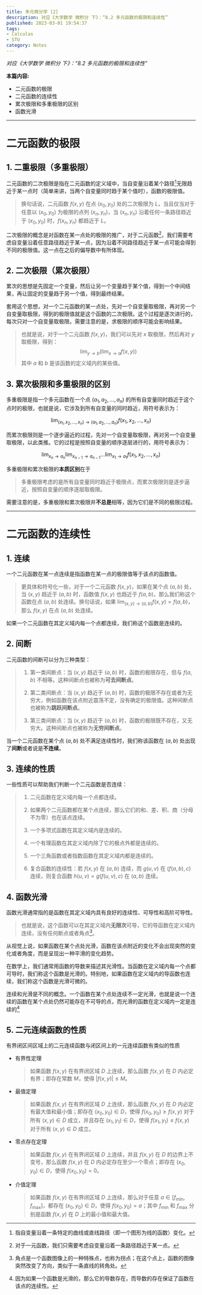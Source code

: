 ```yaml
---
title: 多元微分学 [2]
description: 对应《大学数学 微积分 下》：“8.2 多元函数的极限和连续性”
published: 2023-03-01 19:54:37
tags:
- Calculas
- STU
category: Notes
---
```


*对应《大学数学 微积分 下》：“8.2 多元函数的极限和连续性”*

**本篇内容:**
- 二元函数的极限
- 二元函数的连续性
- 累次极限和多重极限的区别
- 函数光滑

<!--more-->

---

# 二元函数的极限

## 1. 二重极限（多重极限）
二元函数的二次极限是指在二元函数的定义域中，当自变量沿着某个路径[^1]无限趋近于某一点时（简单来讲，当两个自变量同时趋于某个值时），函数的极限值。

>换句话说，二元函数 $f(x,y)$ 在点 $(x_0, y_0)$ 处的二次极限为 $L$，当且仅当对于任意以 $(x_0, y_0)$ 为极限的点列 $(x_n, y_n)$，当 $(x_n, y_n)$ 沿着任何一条路径趋近于 $(x_0, y_0)$ 时，$f(x_n, y_n)$ 都趋近于 $L$。

二次极限的概念是对函数在某一点处的极限的推广，对于二元函数[^2]，我们需要考虑自变量沿着任意路径趋近于某一点，因为沿着不同路径趋近于某一点可能会得到不同的极限值。这一点在之后的偏导数中有所体现。

[^1]: 指自变量沿着一条特定的曲线或直线路径（即一个图形为线的函数）变化。
[^2]: 对于一元函数，我们只需要考虑自变量沿着一条路径趋近于某一点。

## 2. 二次极限（累次极限）

累次的思想是先固定一个变量，然后让另一个变量趋于某个值，得到一个中间结果，再让固定的变量趋于另一个值，得到最终结果。

套用这个思想，对一个二元函数的某一点处，先对一个自变量取极限，再对另一个自变量取极限，得到的极限值就是这个函数的二次极限。这个过程是逐次进行的，每次只对一个自变量取极限。需要注意的是，求极限的顺序可能会影响结果。

>也就是说，对于一个二元函数 $f(x,y)$，我们可以先对 $x$ 取极限，然后再对 $y$ 取极限，得到：
>$$\lim_{y\to b}\left(\lim_{x\to a}f(x,y)\right)$$
>其中 $a$ 和 $b$ 是该函数的定义域内的某些值。


## 3. 累次极限和多重极限的区别
多重极限是指一个多元函数在一个点 $(a_1,a_2,\dots,a_n)$ 的所有自变量同时趋近于这个点时的极限，也就是说，它涉及到所有自变量的同时趋近，用符号表示为：

$$\lim_{(x_1,x_2,\dots,x_n)\to (a_1,a_2,\dots,a_n)}f(x_1,x_2,\dots,x_n)$$

而累次极限则是一个逐步逼近的过程，先对一个自变量取极限，再对另一个自变量取极限，以此类推。它的过程是按照自变量的顺序逐层进行的，用符号表示为：

$$\lim_{x_n\to a_n}\lim_{x_{n-1}\to a_{n-1}}\dots\lim_{x_1\to a_1}f(x_1,x_2,\dots,x_n)$$

多重极限和累次极限的**本质区别**在于
>多重极限考虑的是所有自变量同时趋近于极限点，而累次极限则是逐步逼近，按照自变量的顺序逐层取极限。

需要注意的是，多重极限和累次极限并**不总是**相等，因为它们是不同的极限过程。

---

# 二元函数的连续性

## 1. 连续

一个二元函数在某一点连续是指函数在某一点的极限值等于该点的函数值。

>更具体和符号化一些，对于一个二元函数 $f(x,y)$，如果在某个点 $(a,b)$ 处，当 $(x,y)$ 趋近于 $(a,b)$ 时，函数值 $f(x,y)$ 也趋近于 $f(a,b)$，那么我们称这个函数在点 $(a,b)$ 处连续。换句话说，如果 $\lim_{(x,y)\to (a,b)}f(x,y) = f(a,b)$，那么 $f(x,y)$ 在点 $(a,b)$ 处连续。

如果一个二元函数在其定义域内每一个点都连续，我们称这个函数是连续的。

## 2. 间断

二元函数的间断可以分为三种类型：

>1.  第一类间断点：当 $(x,y)$ 趋近于 $(a,b)$ 时，函数的极限存在，但与 $f(a,b)$ 不相等。这种间断点也被称为**可去间断点**。
>
>1.  第二类间断点：当 $(x,y)$ 趋近于 $(a,b)$ 时，函数的极限不存在或者为无穷大，例如函数在该点附近震荡不定，没有确定的极限值。这种间断点也被称为**跳跃间断点**。
>
>1.  第三类间断点：当 $(x,y)$ 趋近于 $(a,b)$ 时，函数的极限既不存在，又无穷大。这种间断点也被称为**无穷间断点**。  

当一个二元函数在某个点 $(a,b)$ 处不满足连续性时，我们称该函数在 $(a,b)$ 处出现了**间断**或者说是**不连续**。

## 3. 连续的性质

一些性质可以帮助我们判断一个二元函数是否连续：
>1.  二元函数在定义域内每一个点都连续。
>
>1.  如果两个二元函数都在某个点连续，那么它们的和、差、积、商（分母不为零）也在该点连续。
>
>1.  一个多项式函数在其定义域内是连续的。
>
>1.  一个有理函数在其定义域内除了它的极点外都是连续的。
>
>1.  一个三角函数或者指数函数在其定义域内都是连续的。
>
>1.  复合函数的连续性：若 $f(x,y)$ 在 $(a,b)$ 连续，而 $g(u,v)$ 在 $(f(a,b),c)$ 连续，则复合函数 $h(u,v) = g(f(u,v), c)$ 在 $(a,b)$ 连续。

## 4. 函数光滑

函数光滑通常指的是函数在其定义域内具有良好的连续性、可导性和高阶可导性。

>也就是说，这个函数可以在其定义域内**无限次**可导，它的导函数在定义域内连续，没有任何断点或者角点[^3]。

从视觉上说，如果函数在某个点处光滑，函数在该点附近的变化不会出现突然的变化或者角度，而是呈现出一种平滑的变化趋势。

在数学上，我们通常用函数的导数来描述其光滑性。当函数在定义域内每一个点都可导时，我们称这个函数是光滑的。特别地，如果函数在定义域内的导函数也连续，我们称这个函数是光滑可微的。

连续和光滑是不同的概念。一个函数在某个点处连续不一定光滑，也就是说一个连续的函数在某个点处仍然可能存在不可导的点，而光滑的函数在定义域内一定是连续的[^4]

[^3]: 角点是一个函数图像上的一种特殊点，也称为拐点；在这个点上，函数的图像突然改变了方向，类似于一条直线的转角处。
[^4]:因为如果一个函数是光滑的，那么它的导数存在，而导数的存在保证了函数在该点的连续性。

## 5. 二元连续函数的性质
有界闭区间区域上的二元连续函数与闭区间上的一元连续函数有类似的性质
- 有界性定理
    >如果函数 $f(x,y)$ 在有界闭区域 $D$ 上连续，那么函数 $f(x,y)$ 在 $D$ 内必定有界；即存在常数 $M$，使得 $|f(x,y)| \leq M$。
- 最值定理
    >如果函数 $f(x,y)$ 在有界闭区域 $D$ 上连续，那么函数 $f(x,y)$ 在 $D$ 内必定有最大值和最小值；即存在 $(x_0,y_0) \in D$，使得 $f(x_0,y_0) \geq f(x,y)$ 对于所有 $(x,y) \in D$ 成立，并且存在 $(x_1,y_1) \in D$，使得 $f(x_1,y_1) \leq f(x,y)$ 对于所有 $(x,y) \in D$ 成立。
- 零点存在定理
    >如果函数 $f(x,y)$ 在有界闭区域 $D$ 上连续，并且 $f(x,y)$ 在 $D$ 的边界上不变号，那么函数 $f(x,y)$ 在 $D$ 内必定存在至少一个零点；即存在 $(x_0,y_0) \in D$，使得 $f(x_0,y_0) = 0$。
- 介值定理
    >如果函数 $f(x,y)$ 在有界闭区域 $D$ 上连续，那么对于任意 $a \in [f_{\min},f_{\max}]$，都存在 $(x_0,y_0) \in D$，使得 $f(x_0,y_0) = a$；其中 $f_{\min}$ 和 $f_{\max}$ 分别是函数 $f(x,y)$ 在 $D$ 上的最小值和最大值。


